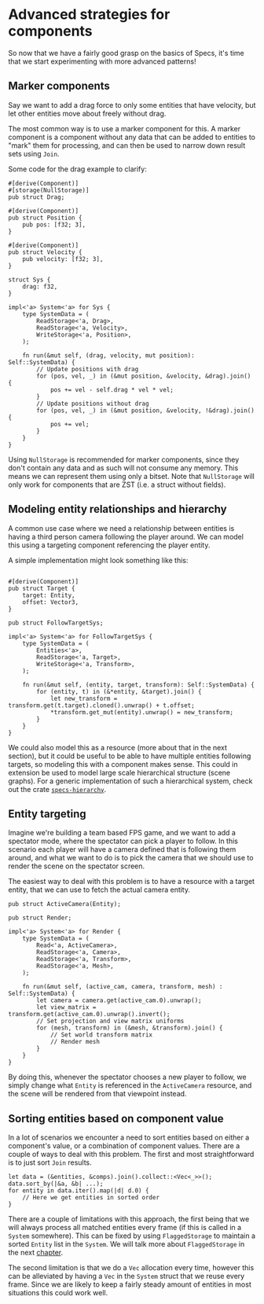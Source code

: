 # Advanced strategies for components

So now that we have a fairly good grasp on the basics of Specs, 
it's time that we start experimenting with more advanced patterns!

## Marker components

Say we want to add a drag force to only some entities that have velocity, but
let other entities move about freely without drag.

The most common way is to use a marker component for this. A marker component
is a component without any data that can be added to entities to "mark" them
for processing, and can then be used to narrow down result sets using `Join`.

Some code for the drag example to clarify:

```rust,ignore
#[derive(Component)]
#[storage(NullStorage)]
pub struct Drag;

#[derive(Component)]
pub struct Position {
    pub pos: [f32; 3],
}

#[derive(Component)]
pub struct Velocity {
    pub velocity: [f32; 3],
}

struct Sys {
    drag: f32,
}

impl<'a> System<'a> for Sys {
    type SystemData = (
        ReadStorage<'a, Drag>,
        ReadStorage<'a, Velocity>,
        WriteStorage<'a, Position>,
    );
    
    fn run(&mut self, (drag, velocity, mut position): Self::SystemData) {
        // Update positions with drag
        for (pos, vel, _) in (&mut position, &velocity, &drag).join() {
            pos += vel - self.drag * vel * vel;
        }
        // Update positions without drag
        for (pos, vel, _) in (&mut position, &velocity, !&drag).join() {
            pos += vel;
        }
    } 
}
```

Using `NullStorage` is recommended for marker components, since they don't contain
any data and as such will not consume any memory. This means we can represent them using 
only a bitset. Note that `NullStorage` will only work for components that are ZST (i.e. a 
struct without fields). 

## Modeling entity relationships and hierarchy

A common use case where we need a relationship between entities is having a third person
camera following the player around. We can model this using a targeting component
referencing the player entity.

A simple implementation might look something like this:

```rust,ignore

#[derive(Component)]
pub struct Target {
    target: Entity,
    offset: Vector3,
}

pub struct FollowTargetSys;

impl<'a> System<'a> for FollowTargetSys {
    type SystemData = (
        Entities<'a>,
        ReadStorage<'a, Target>,
        WriteStorage<'a, Transform>,
    );
    
    fn run(&mut self, (entity, target, transform): Self::SystemData) {
        for (entity, t) in (&*entity, &target).join() {
            let new_transform = transform.get(t.target).cloned().unwrap() + t.offset;
            *transform.get_mut(entity).unwrap() = new_transform;
        }
    }
}
```

We could also model this as a resource (more about that in the next section), but it could 
be useful to be able to have multiple entities following targets, so modeling this with
a component makes sense. This could in extension be used to model large scale hierarchical
structure (scene graphs). For a generic implementation of such a hierarchical system, check
out the crate [`specs-hierarchy`][sh].

[sh]: https://github.com/rustgd/specs-hierarchy

## Entity targeting

Imagine we're building a team based FPS game, and we want to add a spectator mode, where the
spectator can pick a player to follow. In this scenario each player will have a camera defined 
that is following them around, and what we want to do is to pick the camera that
we should use to render the scene on the spectator screen.

The easiest way to deal with this problem is to have a resource with a target entity, that
we can use to fetch the actual camera entity.

```rust,ignore
pub struct ActiveCamera(Entity);

pub struct Render;

impl<'a> System<'a> for Render {
    type SystemData = (
        Read<'a, ActiveCamera>,
        ReadStorage<'a, Camera>,
        ReadStorage<'a, Transform>,
        ReadStorage<'a, Mesh>,
    );
    
    fn run(&mut self, (active_cam, camera, transform, mesh) : Self::SystemData) {
        let camera = camera.get(active_cam.0).unwrap();
        let view_matrix = transform.get(active_cam.0).unwrap().invert();
        // Set projection and view matrix uniforms
        for (mesh, transform) in (&mesh, &transform).join() {
            // Set world transform matrix
            // Render mesh
        }
    }
}
```

By doing this, whenever the spectator chooses a new player to follow, we simply change
what `Entity` is referenced in the `ActiveCamera` resource, and the scene will be
rendered from that viewpoint instead.

## Sorting entities based on component value

In a lot of scenarios we encounter a need to sort entities based on either a component's
value, or a combination of component values. There are a couple of ways to deal with this
problem. The first and most straightforward is to just sort `Join` results.

```rust,ignore
let data = (&entities, &comps).join().collect::<Vec<_>>();
data.sort_by(|&a, &b| ...);
for entity in data.iter().map(|d| d.0) {
    // Here we get entities in sorted order
}
```

There are a couple of limitations with this approach, the first being that we will always
process all matched entities every frame (if this is called in a `System` somewhere). This
can be fixed by using `FlaggedStorage` to maintain a sorted `Entity` list in the `System`. 
We will talk more about `FlaggedStorage` in the next [chapter][fs].

The second limitation is that we do a `Vec` allocation every time, however this can be 
alleviated by having a `Vec` in the `System` struct that we reuse every frame. Since we 
are likely to keep a fairly steady amount of entities in most situations this could work well.

[fs]: ./12_tracked.html
